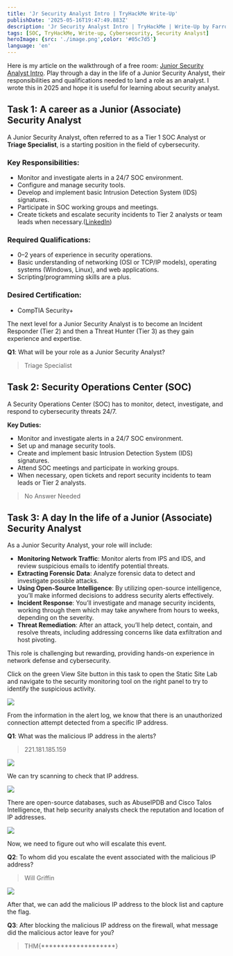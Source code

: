 ```yaml
---
title: 'Jr Security Analyst Intro | TryHackMe Write-Up'
publishDate: '2025-05-16T19:47:49.883Z'
description: 'Jr Security Analyst Intro | TryHackMe | Write-Up by FarrosFR.'
tags: [SOC, TryHackMe, Write-up, Cybersecurity, Security Analyst]
heroImage: {src: './image.png',color: '#05c7d5'}
language: 'en'
---
```

Here is my article on the walkthrough of a free room: [Junior Security Analyst Intro](https://tryhackme.com/room/jrsecanalystintrouxo). Play through a day in the life of a Junior Security Analyst, their responsibilities and qualifications needed to land a role as an analyst. I wrote this in 2025 and hope it is useful for learning about security analyst.

## Task 1: A career as a Junior (Associate) Security Analyst

A Junior Security Analyst, often referred to as a Tier 1 SOC Analyst or **Triage Specialist**, is a starting position in the field of cybersecurity.

### **Key Responsibilities:**

*   Monitor and investigate alerts in a 24/7 SOC environment.
*   Configure and manage security tools.
*   Develop and implement basic Intrusion Detection System (IDS) signatures.
*   Participate in SOC working groups and meetings.
*   Create tickets and escalate security incidents to Tier 2 analysts or team leads when necessary.([LinkedIn](https://www.linkedin.com/pulse/junior-security-analyst-tier-1-soc-shahzad-ms-nwric))

### **Required Qualifications:**

*   0–2 years of experience in security operations.
*   Basic understanding of networking (OSI or TCP/IP models), operating systems (Windows, Linux), and web applications.
*   Scripting/programming skills are a plus.

### **Desired Certification:**

*   CompTIA Security+

The next level for a Junior Security Analyst is to become an Incident Responder (Tier 2) and then a Threat Hunter (Tier 3) as they gain experience and expertise.

**Q1**: What will be your role as a Junior Security Analyst?

> Triage Specialist

## Task 2: Security Operations Center (SOC)

A Security Operations Center (SOC) has to monitor, detect, investigate, and respond to cybersecurity threats 24/7.

**Key Duties:**

*   Monitor and investigate alerts in a 24/7 SOC environment.
*   Set up and manage security tools.
*   Create and implement basic Intrusion Detection System (IDS) signatures.
*   Attend SOC meetings and participate in working groups.
*   When necessary, open tickets and report security incidents to team leads or Tier 2 analysts.

> No Answer Needed

## Task 3: A day In the life of a Junior (Associate) Security Analyst

As a Junior Security Analyst, your role will include:

*   **Monitoring Network Traffic**: Monitor alerts from IPS and IDS, and review suspicious emails to identify potential threats.
*   **Extracting Forensic Data**: Analyze forensic data to detect and investigate possible attacks.
*   **Using Open-Source Intelligence**: By utilizing open-source intelligence, you’ll make informed decisions to address security alerts effectively.
*   **Incident Response**: You’ll investigate and manage security incidents, working through them which may take anywhere from hours to weeks, depending on the severity.
*   **Threat Remediation**: After an attack, you’ll help detect, contain, and resolve threats, including addressing concerns like data exfiltration and host pivoting.

This role is challenging but rewarding, providing hands-on experience in network defense and cybersecurity.

Click on the green View Site button in this task to open the Static Site Lab and navigate to the security monitoring tool on the right panel to try to identify the suspicious activity.

![](https://cdn-images-1.medium.com/max/800/1*1Rd585efrUch1LMRHehbSg.png)

From the information in the alert log, we know that there is an unauthorized connection attempt detected from a specific IP address.

**Q1**: What was the malicious IP address in the alerts?

> 221.181.185.159

![](https://cdn-images-1.medium.com/max/800/1*ToTy15bYDsjXTk-I_sjFWQ.png)

We can try scanning to check that IP address.

![](https://cdn-images-1.medium.com/max/800/1*9ZshfPW__uOjo0vQRv5dRw.png)

There are open-source databases, such as AbuseIPDB and Cisco Talos Intelligence, that help security analysts check the reputation and location of IP addresses.

![](https://cdn-images-1.medium.com/max/800/1*ig0bckcHza2NCEeYLZvxgw.png)

Now, we need to figure out who will escalate this event.

**Q2**: To whom did you escalate the event associated with the malicious IP address?

> Will Griffin

![](https://cdn-images-1.medium.com/max/800/1*uhmR5l7dDVHAHCAPqWVR_g.png)

After that, we can add the malicious IP address to the block list and capture the flag.

**Q3**: After blocking the malicious IP address on the firewall, what message did the malicious actor leave for you?

> THM{\*\*\*\*\*\*\*\*\*\*\*\*\*\*\*\*\*\*\*}
